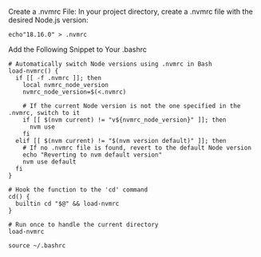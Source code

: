 
Create a .nvmrc File: In your project directory, create a .nvmrc file with the desired Node.js version:
```
echo"18.16.0" > .nvmrc
```

Add the Following Snippet to Your .bashrc
```
# Automatically switch Node versions using .nvmrc in Bash
load-nvmrc() {
  if [[ -f .nvmrc ]]; then
    local nvmrc_node_version
    nvmrc_node_version=$(<.nvmrc)

    # If the current Node version is not the one specified in the .nvmrc, switch to it
    if [[ $(nvm current) != "v${nvmrc_node_version}" ]]; then
      nvm use
    fi
  elif [[ $(nvm current) != "$(nvm version default)" ]]; then
    # If no .nvmrc file is found, revert to the default Node version
    echo "Reverting to nvm default version"
    nvm use default
  fi
}

# Hook the function to the 'cd' command
cd() {
  builtin cd "$@" && load-nvmrc
}

# Run once to handle the current directory
load-nvmrc
```

```
source ~/.bashrc
```

